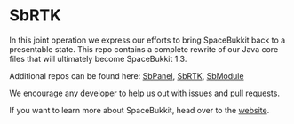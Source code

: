 SbRTK
========
In this joint operation we express our efforts to bring SpaceBukkit back to a presentable state. 
This repo contains a complete rewrite of our Java core files that will ultimately become SpaceBukkit 1.3.

Additional repos can be found here:
[SbPanel](https://github.com/SpaceDev/SbPanel),
[SbRTK](https://github.com/SpaceDev/SbPlugin),
[SbModule](https://github.com/SpaceDev/SbModule)

We encourage any developer to help us out with issues and pull requests.

If you want to learn more about SpaceBukkit, head over to the [website](http://spacebukkit.xereo.net).
